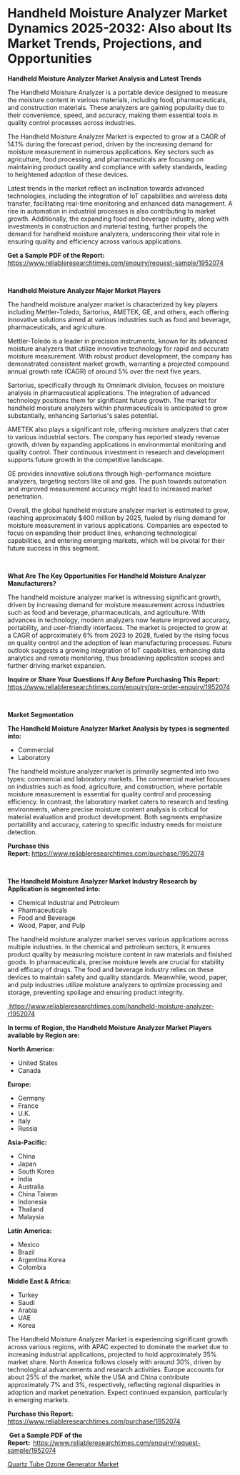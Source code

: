 <p><h1>Handheld Moisture Analyzer Market Dynamics 2025-2032: Also about Its Market Trends, Projections, and Opportunities</h1></p><p><strong>Handheld Moisture Analyzer Market Analysis and Latest Trends</strong></p>
<p><p>The Handheld Moisture Analyzer is a portable device designed to measure the moisture content in various materials, including food, pharmaceuticals, and construction materials. These analyzers are gaining popularity due to their convenience, speed, and accuracy, making them essential tools in quality control processes across industries.</p><p>The Handheld Moisture Analyzer Market is expected to grow at a CAGR of 14.1% during the forecast period, driven by the increasing demand for moisture measurement in numerous applications. Key sectors such as agriculture, food processing, and pharmaceuticals are focusing on maintaining product quality and compliance with safety standards, leading to heightened adoption of these devices.</p><p>Latest trends in the market reflect an inclination towards advanced technologies, including the integration of IoT capabilities and wireless data transfer, facilitating real-time monitoring and enhanced data management. A rise in automation in industrial processes is also contributing to market growth. Additionally, the expanding food and beverage industry, along with investments in construction and material testing, further propels the demand for handheld moisture analyzers, underscoring their vital role in ensuring quality and efficiency across various applications.</p></p>
<p><strong>Get a Sample PDF of the Report:&nbsp;</strong> <a href="https://www.reliableresearchtimes.com/enquiry/request-sample/1952074?utm_campaign=2440&utm_medium=2&utm_source=Github&utm_content=ia&utm_term=16022025&utm_id=handheld-moisture-analyzer">https://www.reliableresearchtimes.com/enquiry/request-sample/1952074</a></p>
<p>&nbsp;</p>
<p><strong>Handheld Moisture Analyzer Major Market Players</strong></p>
<p><p>The handheld moisture analyzer market is characterized by key players including Mettler-Toledo, Sartorius, AMETEK, GE, and others, each offering innovative solutions aimed at various industries such as food and beverage, pharmaceuticals, and agriculture. </p><p>Mettler-Toledo is a leader in precision instruments, known for its advanced moisture analyzers that utilize innovative technology for rapid and accurate moisture measurement. With robust product development, the company has demonstrated consistent market growth, warranting a projected compound annual growth rate (CAGR) of around 5% over the next five years.</p><p>Sartorius, specifically through its Omnimark division, focuses on moisture analysis in pharmaceutical applications. The integration of advanced technology positions them for significant future growth. The market for handheld moisture analyzers within pharmaceuticals is anticipated to grow substantially, enhancing Sartorius's sales potential.</p><p>AMETEK also plays a significant role, offering moisture analyzers that cater to various industrial sectors. The company has reported steady revenue growth, driven by expanding applications in environmental monitoring and quality control. Their continuous investment in research and development supports future growth in the competitive landscape.</p><p>GE provides innovative solutions through high-performance moisture analyzers, targeting sectors like oil and gas. The push towards automation and improved measurement accuracy might lead to increased market penetration.</p><p>Overall, the global handheld moisture analyzer market is estimated to grow, reaching approximately $400 million by 2025, fueled by rising demand for moisture measurement in various applications. Companies are expected to focus on expanding their product lines, enhancing technological capabilities, and entering emerging markets, which will be pivotal for their future success in this segment.</p></p>
<p>&nbsp;</p>
<p><strong>What Are The Key Opportunities For Handheld Moisture Analyzer Manufacturers?</strong></p>
<p><p>The handheld moisture analyzer market is witnessing significant growth, driven by increasing demand for moisture measurement across industries such as food and beverage, pharmaceuticals, and agriculture. With advances in technology, modern analyzers now feature improved accuracy, portability, and user-friendly interfaces. The market is projected to grow at a CAGR of approximately 6% from 2023 to 2028, fueled by the rising focus on quality control and the adoption of lean manufacturing processes. Future outlook suggests a growing integration of IoT capabilities, enhancing data analytics and remote monitoring, thus broadening application scopes and further driving market expansion.</p></p>
<p><strong>Inquire or Share Your Questions If Any Before Purchasing This Report:</strong> <a href="https://www.reliableresearchtimes.com/enquiry/pre-order-enquiry/1952074?utm_campaign=2440&utm_medium=2&utm_source=Github&utm_content=ia&utm_term=16022025&utm_id=handheld-moisture-analyzer">https://www.reliableresearchtimes.com/enquiry/pre-order-enquiry/1952074</a></p>
<p>&nbsp;</p>
<p><strong>Market Segmentation</strong></p>
<p><strong>The Handheld Moisture Analyzer Market Analysis by types is segmented into:</strong></p>
<p><ul><li>Commercial</li><li>Laboratory</li></ul></p>
<p><p>The handheld moisture analyzer market is primarily segmented into two types: commercial and laboratory markets. The commercial market focuses on industries such as food, agriculture, and construction, where portable moisture measurement is essential for quality control and processing efficiency. In contrast, the laboratory market caters to research and testing environments, where precise moisture content analysis is critical for material evaluation and product development. Both segments emphasize portability and accuracy, catering to specific industry needs for moisture detection.</p></p>
<p><strong>Purchase this Report:&nbsp;</strong><a href="https://www.reliableresearchtimes.com/purchase/1952074?utm_campaign=2440&utm_medium=2&utm_source=Github&utm_content=ia&utm_term=16022025&utm_id=handheld-moisture-analyzer">https://www.reliableresearchtimes.com/purchase/1952074</a></p>
<p>&nbsp;</p>
<p><strong>The Handheld Moisture Analyzer Market Industry Research by Application is segmented into:</strong></p>
<p><ul><li>Chemical Industrial and Petroleum</li><li>Pharmaceuticals</li><li>Food and Beverage</li><li>Wood, Paper, and Pulp</li></ul></p>
<p><p>The handheld moisture analyzer market serves various applications across multiple industries. In the chemical and petroleum sectors, it ensures product quality by measuring moisture content in raw materials and finished goods. In pharmaceuticals, precise moisture levels are crucial for stability and efficacy of drugs. The food and beverage industry relies on these devices to maintain safety and quality standards. Meanwhile, wood, paper, and pulp industries utilize moisture analyzers to optimize processing and storage, preventing spoilage and ensuring product integrity.</p></p>
<p><a href="https://www.reliableresearchtimes.com/handheld-moisture-analyzer-r1952074?utm_campaign=2440&utm_medium=2&utm_source=Github&utm_content=ia&utm_term=16022025&utm_id=handheld-moisture-analyzer">&nbsp;https://www.reliableresearchtimes.com/handheld-moisture-analyzer-r1952074</a></p>
<p><strong>In terms of Region, the Handheld Moisture Analyzer Market Players available by Region are:</strong></p>
<p>
    <p> <strong> North America: </strong>
        <ul>
            <li>United States</li>
            <li>Canada</li>
        </ul>
        </p> 
    <p> <strong> Europe: </strong>
        <ul>
            <li>Germany</li>
            <li>France</li>
            <li>U.K.</li>
            <li>Italy</li>
            <li>Russia</li>
        </ul>
        </p> 
    <p> <strong> Asia-Pacific: </strong>
        <ul>
            <li>China</li>
            <li>Japan</li>
            <li>South Korea</li>
            <li>India</li>
            <li>Australia</li>
            <li>China Taiwan</li>
            <li>Indonesia</li>
            <li>Thailand</li>
            <li>Malaysia</li>
        </ul>
        </p> 
    <p> <strong> Latin America: </strong>
        <ul>
            <li>Mexico</li>
            <li>Brazil</li>
            <li>Argentina Korea</li>
            <li>Colombia</li>
        </ul>
        </p> 
    <p> <strong> Middle East & Africa: </strong>
        <ul>
            <li>Turkey</li>
            <li>Saudi</li>
            <li>Arabia</li>
            <li>UAE</li>
            <li>Korea</li>
        </ul>
    </p>
    </p>
<p><p>The Handheld Moisture Analyzer Market is experiencing significant growth across various regions, with APAC expected to dominate the market due to increasing industrial applications, projected to hold approximately 35% market share. North America follows closely with around 30%, driven by technological advancements and research activities. Europe accounts for about 25% of the market, while the USA and China contribute approximately 7% and 3%, respectively, reflecting regional disparities in adoption and market penetration. Expect continued expansion, particularly in emerging markets.</p></p>
<p><strong>Purchase this Report: </strong><a href="https://www.reliableresearchtimes.com/purchase/1952074?utm_campaign=2440&utm_medium=2&utm_source=Github&utm_content=ia&utm_term=16022025&utm_id=handheld-moisture-analyzer">https://www.reliableresearchtimes.com/purchase/1952074</a></p>
<p>&nbsp;<strong>Get a Sample PDF of the Report:&nbsp;&nbsp;</strong><a href="https://www.reliableresearchtimes.com/enquiry/request-sample/1952074?utm_campaign=2440&utm_medium=2&utm_source=Github&utm_content=ia&utm_term=16022025&utm_id=handheld-moisture-analyzer">https://www.reliableresearchtimes.com/enquiry/request-sample/1952074</a></p>
<p><strong></strong></p>
<p><p><a href="https://github.com/pinzinyaah/Market-Research-Report-List-1/blob/main/quartz-tube-ozone-generator-market.md?utm_campaign=2440&utm_medium=2&utm_source=Github&utm_content=ia&utm_term=16022025&utm_id=handheld-moisture-analyzer">Quartz Tube Ozone Generator Market</a></p></p>